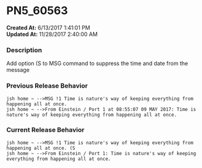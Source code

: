 # PN5_60563

**Created At:** 6/13/2017 1:41:01 PM  
**Updated At:** 11/28/2017 2:40:00 AM  


### Description

Add option (S to MSG command to suppress the time and date from the message



### Previous Release Behavior

```
jsh home ~ -->MSG !1 Time is nature's way of keeping everything from happening all at once.
jsh home ~ -->From Einstein / Port 1 at 08:55:07 09 MAY 2017: Time is nature's way of keeping everything from happening all at once.
```



### Current Release Behavior

```
jsh home ~ -->MSG !1 Time is nature's way of keeping everything from happening all at once. (S
jsh home ~ -->From Einstein / Port 1: Time is nature's way of keeping everything from happening all at once.
```

